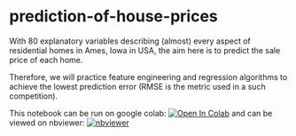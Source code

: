 # prediction-of-house-prices
With 80 explanatory variables describing (almost) every aspect of residential homes in Ames, Iowa in USA, the aim here is to predict the sale price of each home.

Therefore, we will practice feature engineering and regression algorithms to achieve the lowest prediction error (RMSE is the metric used in a such competition).

This notebook can be run on google colab: [![Open In Colab](https://colab.research.google.com/assets/colab-badge.svg)](https://colab.research.google.com/github/mnassrib/prediction-of-house-prices/blob/master/prediction_of_house_prices.ipynb) and can be viewed on nbviewer: [![nbviewer](https://img.shields.io/badge/render-nbviewer-orange.svg)](https://nbviewer.jupyter.org/github/mnassrib/prediction-of-house-prices/blob/535f5641f2beb96c062e9d3d523e6156c39bf747/prediction_of_house_prices.ipynb)
